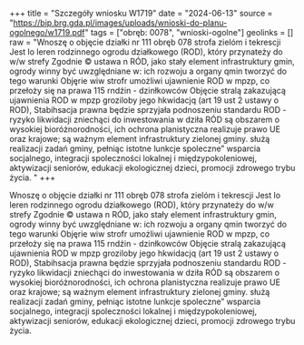 +++
title = "Szczegóły wniosku W1719"
date = "2024-06-13"
source = "https://bip.brg.gda.pl/images/uploads/wnioski-do-planu-ogolnego/w1719.pdf"
tags = ["obręb: 0078", "wnioski-ogolne"]
geolinks = []
raw = "Wnoszę o objęcie działki nr 111 obręb 078 strofa zielóm i tekrescji Jest lo leren rodzinnego ogrodu działkowego (ROD), który przynateży do w/w strefy Zgodnie © ustawa n RÓD, jako stały element infrastruktury gmin, ogrody winny być uwzględniane w: ich rozwoju a organy qmin tworzyć do tego warunki Objęrie wiw strofr umożliwi ujawnienie ROD w mpzp, co przełoży się na prawa 115 rndźin - dzinłkowców Objęcie stralą zakazującą ujawnienia ROD w mpzp groziloby jego hkwidacjq (art 19 ust 2 ustawy o ROD), Stabihsacja prawna będzie sprzyjała podnoszeniu standardu ROD - ryzyko likwidacji zniechąci do inwestowania w dziła RÓD są obszarem o wysokiej bioróżnorodności, ich ochrona planistyczna realizuje prawo UE oraz krajowe; są ważnym element infrastruktury zielonej gminy. służą realizacji zadań gminy, pełniąc istotne lunkcje spoleczne” wsparcia socjalnego, integracji spoleczności lokalnej i międzypokoleniowej, aktywizacji seniorów, edukacji ekologicznej dzieci, promocji zdrowego trybu życia. "
+++

Wnoszę o objęcie działki nr 111 obręb 078 strofa zielóm i tekrescji Jest lo leren rodzinnego ogrodu
działkowego (ROD), który przynateży do w/w strefy Zgodnie © ustawa n RÓD, jako stały element infrastruktury
gmin, ogrody winny być uwzględniane w: ich rozwoju a organy qmin tworzyć do tego warunki Objęrie wiw strofr
umożliwi ujawnienie ROD w mpzp, co przełoży się na prawa 115 rndźin - dzinłkowców Objęcie stralą zakazującą
ujawnienia ROD w mpzp groziloby jego hkwidacjq (art 19 ust 2 ustawy o ROD), Stabihsacja prawna będzie
sprzyjała podnoszeniu standardu ROD - ryzyko likwidacji zniechąci do inwestowania w dziła RÓD są
obszarem o wysokiej bioróżnorodności, ich ochrona planistyczna realizuje prawo UE oraz krajowe; są ważnym
element infrastruktury zielonej gminy. służą realizacji zadań gminy, pełniąc istotne lunkcje spoleczne” wsparcia
socjalnego, integracji spoleczności lokalnej i międzypokoleniowej, aktywizacji seniorów, edukacji ekologicznej
dzieci, promocji zdrowego trybu życia.



